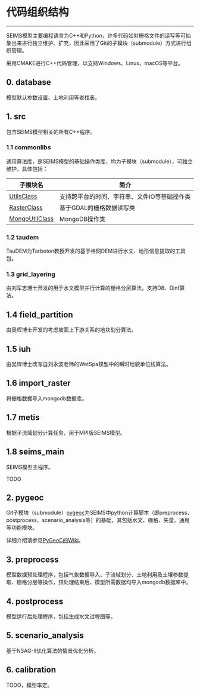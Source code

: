 # 代码组织结构
----------------------

SEIMS模型主要编程语言为C++和Python，许多代码如对栅格文件的读写等可抽象出来进行独立维护、扩充，因此采用了Git的子模块（submodule）方式进行组织管理。

采用CMAKE进行C++代码管理，以支持Windows、Linux、macOS等平台。

## 0. database

模型默认参数设置、土地利用等查找表。

## 1. src

包含SEIMS模型相关的所有C++程序。

### 1.1 commonlibs

通用算法库，是SEIMS模型的基础操作类库，均为子模块（submodule），可独立维护，具体包括：

子模块名|简介
---|---
[UtilsClass](https://github.com/lreis2415/UtilsClass)|支持跨平台的时间、字符串、文件IO等基础操作类
[RasterClass](https://github.com/lreis2415/RasterClass)|基于GDAL的栅格数据读写类
[MongoUtilClass](https://github.com/lreis2415/MongoUtilClass)|MongoDB操作类

### 1.2 taudem

TauDEM为Tarboton教授开发的基于格网DEM进行水文、地形信息提取的工具包。

### 1.3 grid_layering

由刘军志博士开发的用于水文模型并行计算的栅格分层算法，支持D8、Dinf算法。

## 1.4 field_partition

由吴辉博士开发的考虑坡面上下游关系的地块划分算法。

## 1.5 iuh

由吴辉博士改写自刘永波老师的WetSpa模型中的瞬时地貌单位线算法。

## 1.6 import_raster

将栅格数据导入mongodb数据库。

## 1.7 metis

根据子流域划分计算任务，用于MPI版SEIMS模型。

## 1.8 seims_main

SEIMS模型主程序。

TODO

## 2. pygeoc

Git子模块（submodule）[pygeoc](https://github.com/lreis2415/PyGeoC)为SEIMS中python计算脚本（即preprocess、postprocess、scenario_analysis等）的基础，其包括水文、栅格、矢量、通用等功能模块。

详细介绍请参见[PyGeoC的Wiki](https://github.com/lreis2415/PyGeoC/wiki)。

## 3. preprocess

模型数据预处理程序，包括气象数据导入、子流域划分、土地利用及土壤参数提取、栅格分层等操作，预处理结束后，模型所需数据均导入mongodb数据库中。

## 4. postprocess

模型运行后处理程序，包括生成水文过程图等。

## 5. scenario_analysis

基于NSAG-II优化算法的情景优化分析。

## 6. calibration

TODO，模型率定。


